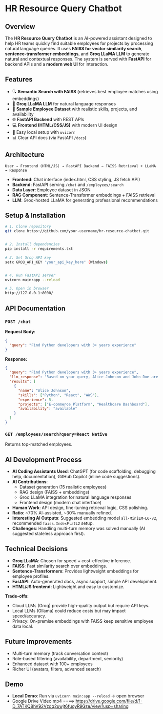 # HR Resource Query Chatbot

## Overview
The **HR Resource Query Chatbot** is an AI-powered assistant designed to help HR teams quickly find suitable employees for projects by processing natural language queries. It uses **FAISS for vector similarity search**, **sentence-transformer embeddings**, and **Groq LLaMA LLM** to generate natural and contextual responses. The system is served with **FastAPI** for backend APIs and a **modern web UI** for interaction.

## Features
- 🔍 **Semantic Search with FAISS** (retrieves best employee matches using embeddings)
- 🤖 **Groq LLaMA LLM** for natural language responses
- 📂 **Sample Employee Dataset** with realistic skills, projects, and availability
- 🌐 **FastAPI Backend** with REST APIs
- 💻 **Frontend (HTML/CSS/JS)** with modern UI design
- 🚀 Easy local setup with `uvicorn`
- 📊 Clear API docs (via FastAPI `/docs`)

## Architecture
```
User → Frontend (HTML/JS) → FastAPI Backend → FAISS Retrieval + LLaMA → Response
```
- **Frontend**: Chat interface (index.html, CSS styling, JS fetch API)
- **Backend**: FastAPI serving `/chat` and `/employees/search`
- **Data Layer**: Employee dataset in JSON
- **RAG Component**: Sentence-Transformer embeddings + FAISS retrieval
- **LLM**: Groq-hosted LLaMA for generating professional recommendations

## Setup & Installation
```bash
# 1. Clone repository
git clone https://github.com/your-username/hr-resource-chatbot.git


# 2. Install dependencies
pip install -r requirements.txt

# 3. Set Groq API key
setx GROQ_API_KEY "your_api_key_here" (Windows)


# 4. Run FastAPI server
uvicorn main:app --reload

# 5. Open in browser
http://127.0.0.1:8000/
```

## API Documentation
### `POST /chat`
**Request Body:**
```json
{
  "query": "Find Python developers with 3+ years experience"
}
```
**Response:**
```json
{
  "query": "Find Python developers with 3+ years experience",
  "llm_response": "Based on your query, Alice Johnson and John Doe are strong candidates...",
  "results": [
    {
      "name": "Alice Johnson",
      "skills": ["Python", "React", "AWS"],
      "experience": 5,
      "projects": ["E-commerce Platform", "Healthcare Dashboard"],
      "availability": "available"
    }
  ]
}
```

### `GET /employees/search?query=React Native`
Returns top-matched employees.

## AI Development Process
- **AI Coding Assistants Used**: ChatGPT (for code scaffolding, debugging help, documentation), GitHub Copilot (inline code suggestions).
- **AI Contributions**:
  - Dataset generation (15 realistic employees)
  - RAG design (FAISS + embeddings)
  - Groq LLaMA integration for natural language responses
  - Frontend design (modern chat interface)
- **Human Work**: API design, fine-tuning retrieval logic, CSS polishing.
- **Ratio**: ~70% AI-assisted, ~30% manually refined.
- **Interesting AI Outputs**: Suggested embedding model `all-MiniLM-L6-v2`, recommended `faiss.IndexFlatL2` setup.
- **Challenges**: Handling multi-turn memory was solved manually (AI suggested stateless approach first).

## Technical Decisions
- **Groq LLaMA**: Chosen for speed + cost-effective inference.
- **FAISS**: Fast similarity search over embeddings.
- **Sentence-Transformers**: Provides lightweight embeddings for employee profiles.
- **FastAPI**: Auto-generated docs, async support, simple API development.
- **HTML/JS frontend**: Lightweight and easy to customize.

**Trade-offs**:
- Cloud LLMs (Groq) provide high-quality output but require API keys.
- Local LLMs (Ollama) could reduce costs but may impact speed/accuracy.
- Privacy: On-premise embeddings with FAISS keep sensitive employee data local.

## Future Improvements
-  Multi-turn memory (track conversation context)
-  Role-based filtering (availability, department, seniority)
-  Enhanced dataset with 100+ employees
-  Richer UI (avatars, filters, advanced search)

## Demo
- **Local Demo**: Run via `uvicorn main:app --reload` → open browser
- Google Drive Video mp4 ====>  https://drive.google.com/file/d/1-D_7ATKQ8hV92Vzdq2uwjt6fuoyR9Gze/view?usp=sharing
